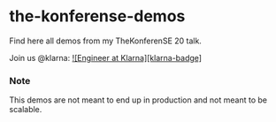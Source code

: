 # the-konferense-demos
Find here all demos from my TheKonferenSE 20 talk.



Join us @klarna: [![Engineer at Klarna][klarna-badge]](https://engineering.klarna.com/)

### Note
This demos are not meant to end up in production and not meant to be scalable.
